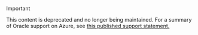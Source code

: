 > [!IMPORTANT]
> This content is deprecated and no longer being maintained.  For a summary of Oracle support on Azure, see [this published support statement.](http://www.oracle.com/technetwork/topics/cloud/faq-1963009.html#support)
> 
> 


